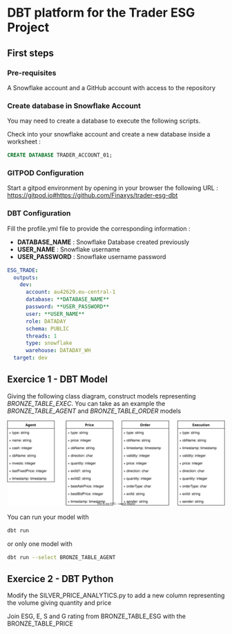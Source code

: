 # DBT platform for the Trader ESG Project

## First steps

### Pre-requisites

A Snowflake account and a GitHub account with access to the repository

### Create database in Snowflake Account

You may need to create a database to execute the following scripts.

Check into your snowflake account and create a new database inside a worksheet :

```SQL
CREATE DATABASE TRADER_ACCOUNT_01;
```

### GITPOD Configuration

Start a gitpod environment by opening in your browser the following URL :
https://gitpod.io#https://github.com/Finaxys/trader-esg-dbt

### DBT Configuration

Fill the profile.yml file to provide the corresponding information :

* **DATABASE_NAME** : Snowflake Database created previously
* **USER_NAME** : Snowflake username
* **USER_PASSWORD** : Snowflake username password

```yml
ESG_TRADE:
  outputs:
    dev:
      account: au42629.eu-central-1
      database: **DATABASE_NAME**
      password: **USER_PASSWORD**
      user: **USER_NAME**
      role: DATADAY
      schema: PUBLIC
      threads: 1
      type: snowflake
      warehouse: DATADAY_WH
  target: dev
```

## Exercice 1 - DBT Model

Giving the following class diagram, construct models representing *BRONZE_TABLE_EXEC*. You can take as an example the *BRONZE_TABLE_AGENT* and *BRONZE_TABLE_ORDER* models

<img src="resources/esg_trader_class.drawio.svg">

You can run your model with

```bash
dbt run
```

or only one model with

```bash
dbt run --select BRONZE_TABLE_AGENT
```

## Exercice 2 - DBT Python

Modify the SILVER_PRICE_ANALYTICS.py to add a new column representing the volume giving quantity and price

Join ESG, E, S and G rating from BRONZE_TABLE_ESG with the BRONZE_TABLE_PRICE